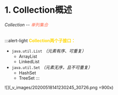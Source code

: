 # 1. Collection概述
###### Collection  -- <font color=tomato>单列集合</font>
:::alert-light
<font color=gold>**Collection两个子接口：**</font>
* `java.util.List` 	*（元素有序、可重复）*
	* ArrayList
	* LinkedList
* `java.util.Set`  	*（元素无序，且不可重复）*
	* HashSet
	* TreeSet
:::

![](_v_images/20200518141230245_30726.png =900x)